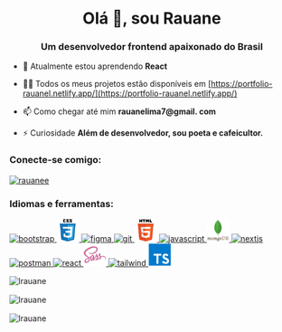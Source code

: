 <h1 align="center">Olá 👋, sou Rauane</h1>
<h3 align="center">Um desenvolvedor frontend apaixonado do Brasil</h3>

- 🌱 Atualmente estou aprendendo **React**

- 👨‍💻 Todos os meus projetos estão disponíveis em [https://portfolio-rauanel.netlify.app/](https://portfolio-rauanel.netlify.app/)

- 📫 Como chegar até mim **rauanelima7@gmail. com**

- ⚡ Curiosidade **Além de desenvolvedor, sou poeta e cafeicultor.**

<h3 align="left">Conecte-se comigo:</h3>
<p align="left" >
<a href="https://linkedin.com/in/rauanee" target="blank"><img align="center" src="https://raw.githubusercontent.com/rahuldkjain/github-profile-readme-generator/master/src/images/icons/Social/linked-in-alt.svg" alt="rauanee" height="30" width="40" /></a >
</p>

<h3 align="left">Idiomas e ferramentas:</h3>
<p align="left"> <a href="https://getbootstrap.com" target="_blank" rel="noreferrer"> <img src="https://raw.githubusercontent.com/devicons/devicon /master/icons/bootstrap/bootstrap-plain-wordmark.svg" alt="bootstrap" width="40" height="40"/> </a> <a href="https://www.w3schools.com /css/" target="_blank" rel="noreferrer"> <img src="https://raw.githubusercontent.com/devicons/devicon/master/icons/css3/css3-original-wordmark.svg" alt= "css3" width="40" height="40"/> </a> <a href="https://www.figma.com/" target="_blank" rel="noreferrer"> <img src="https://www.vectorlogo.zone/logos/figma/figma-icon.svg" alt="figma" width="40" height="40"/> </a> <a href=" https://git-scm.com/" target="_blank" rel="noreferrer"> <img src="https://www.vectorlogo.zone/logos/git-scm/git-scm-icon.svg " alt="git" width="40" height="40"/> </a> <a href="https://www.w3.org/html/" target="_blank" rel="noreferrer" > <img src="https://raw.githubusercontent.com/devicons/devicon/master/icons/html5/html5-original-wordmark.svg" alt="html5" width="40" height="40"/ > </a> <a href="https://developer.mozilla.org/en-US/docs/Web/JavaScript" target="_blank" rel="noreferrer"> <img src="https://raw.githubusercontent.com/devicons/devicon/master/icons/javascript/ javascript-original.svg" alt="javascript" width="40" height="40"/> </a> <a href="https://www.mongodb.com/" target="_blank" rel= "noreferrer"> <img src="https://raw.githubusercontent.com/devicons/devicon/master/icons/mongodb/mongodb-original-wordmark.svg" alt="mongodb" width="40" height=" 40"/> </a> <a href="https://nextjs.org/" target="_blank" rel="noreferrer"> <img src="https://cdn.worldvectorlogo.com/logos/nextjs-2.svg" alt="nextjs" width="40" height="40"/> </a> <a href="https://postman.com" target="_blank" rel ="noreferrer"> <img src="https://www.vectorlogo.zone/logos/getpostman/getpostman-icon.svg" alt="postman" width="40" height="40"/> </a > <a href="https://reactjs.org/" target="_blank" rel="noreferrer"> <img src="https://raw.githubusercontent.com/devicons/devicon/master/icons/react /react-original-wordmark.svg" alt="react" width="40" height="40"/> </a> <a href="https://sass-lang.com" target="_blank"rel="noreferrer"> <img src="https://raw.githubusercontent.com/devicons/devicon/master/icons/sass/sass-original.svg" alt="sass" width="40" height=" 40"/> </a> <a href="https://tailwindcss.com/" target="_blank" rel="noreferrer"> <img src="https://www.vectorlogo.zone/logos/ tailwindcss/tailwindcss-icon.svg" alt="tailwind" width="40" height="40"/> </a> <a href="https://www.typescriptlang.org/" target="_blank" rel="noreferrer"> <img src="https://raw.githubusercontent.com/devicons/devicon/master/icons/typescript/typescript-original.svg" alt="typescript" width="40" altura="40"/> </a> </p>

<p align="left"><img align="center" src="https://github-readme-stats.vercel.app/api/top-langs?username=lrauane&show_icons=true&locale=en&layout=compact" alt="lrauane" /> </p>
<p align="left"><img align="center" src="https://github-readme-stats.vercel.app/api?username=lrauane&show_icons=true&theme=dark&locale=en" alt="lrauane" /></p>



<p><img align="center" src="https://github-readme-streak-stats.herokuapp.com/?user=lrauane&" alt="lrauane" /></p >
